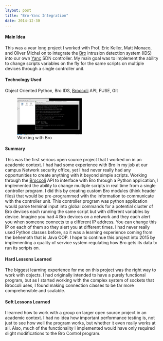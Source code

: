 ```yaml
---
layout: post
title: "Bro-Yanc Integration"
date: 2014-12-30
---
```


#### Main Idea

This was a year long project I worked with Prof. Eric Keller, Matt Monaco, and Oliver Michel on to integrate the [Bro][] intrusion detection system (IDS) into our own [Yanc][] SDN controller. My main goal was to implement the ability to change scripts variables on the fly for the same scripts on multiple devices through a single controller unit. 


#### Technology Used

Object Oriented Python, Bro IDS, [Broccoli][] API, FUSE, Git

<figure>
		<img class="displayed" src="/pictures/bro-yanc/bro_test.png" alt="Working with Bro" width="50%" height="50%" align="middle">
		<figcaption> Working with Bro</figcaption>
</figure>

#### Summary

 This was the first serious open source project that I worked on in an academic context. I had had some experience with Bro in my job at our campus Network security office, yet I had never really had any opportunities to create anything with it beyond simple scripts. Working through the [Broccoli][] API to interface with Bro through a Python application, I implemented the ability to change multiple scripts in real time from a single controller program. I did this by creating custom Bro modules (think header files) that would be pre-programmed with the information to communicate with the controller unit. This controller program was python application would parse terminal input into global commands for a potential cluster of Bro devices each running the same script but with different variables by device. Imagine you had 4 Bro devices on a network and they each alert you when someone connects to a different IP address. You can change this IP on each of them so they alert you at different times. I had never really used Python classes before, so it was a learning experience coming from the behemoth that is Java OOP. I hope to continue this project into 2015 by implementing a quality of service system regulating how Bro gets its data to run its scripts on. 


#### Hard Lessons Learned

The biggest learning experience for me on this project was the right way to work with objects. I had originally intended to have a purely functional program, but as I started working with the complex system of sockets that Broccoli uses, I found making connection classes to be far more comprehensible and scalable. 

#### Soft Lessons Learned

I learned how to work with a group on larger open source project in an academic context. I had no idea how important performance testing is, not just to see how well the program works, but whether it even really works at all. Also, much of the functionality I implemented would have only required slight modifications to the Bro Control program. 


  [Bro]: https://www.bro.org/
  [Yanc]: https://github.com/ngn-colorado/yanc
  [Broccoli]: https://www.bro.org/sphinx/broccoli-api/index.html
  